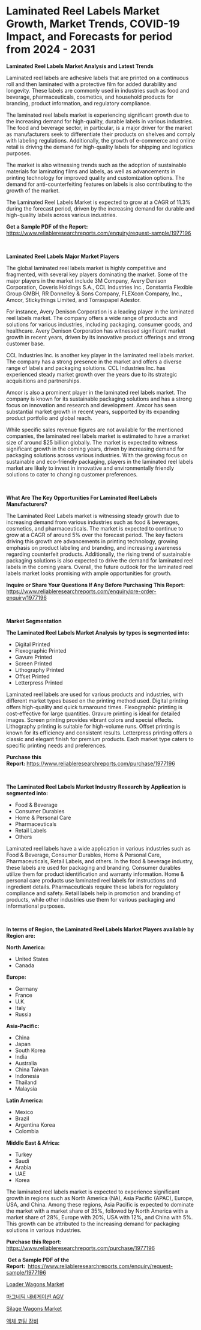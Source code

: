 <p><h1>Laminated Reel Labels Market Growth, Market Trends, COVID-19 Impact, and Forecasts for period from 2024 - 2031</h1></p><p><strong>Laminated Reel Labels Market Analysis and Latest Trends</strong></p>
<p><p>Laminated reel labels are adhesive labels that are printed on a continuous roll and then laminated with a protective film for added durability and longevity. These labels are commonly used in industries such as food and beverage, pharmaceuticals, cosmetics, and household products for branding, product information, and regulatory compliance.</p><p>The laminated reel labels market is experiencing significant growth due to the increasing demand for high-quality, durable labels in various industries. The food and beverage sector, in particular, is a major driver for the market as manufacturers seek to differentiate their products on shelves and comply with labeling regulations. Additionally, the growth of e-commerce and online retail is driving the demand for high-quality labels for shipping and logistics purposes.</p><p>The market is also witnessing trends such as the adoption of sustainable materials for laminating films and labels, as well as advancements in printing technology for improved quality and customization options. The demand for anti-counterfeiting features on labels is also contributing to the growth of the market.</p><p>The Laminated Reel Labels Market is expected to grow at a CAGR of 11.3% during the forecast period, driven by the increasing demand for durable and high-quality labels across various industries.</p></p>
<p><strong>Get a Sample PDF of the Report:&nbsp;</strong> <a href="https://www.reliableresearchreports.com/enquiry/request-sample/1977196">https://www.reliableresearchreports.com/enquiry/request-sample/1977196</a></p>
<p>&nbsp;</p>
<p><strong>Laminated Reel Labels Major Market Players</strong></p>
<p><p>The global laminated reel labels market is highly competitive and fragmented, with several key players dominating the market. Some of the major players in the market include 3M Company, Avery Denison Corporation, Coveris Holdings S.A., CCL Industries Inc., Constantia Flexible Group GMBH, RR Donnelley & Sons Company, FLEXcon Company, Inc., Amcor, Stickythings Limited, and Torraspapel Adestor.</p><p>For instance, Avery Denison Corporation is a leading player in the laminated reel labels market. The company offers a wide range of products and solutions for various industries, including packaging, consumer goods, and healthcare. Avery Denison Corporation has witnessed significant market growth in recent years, driven by its innovative product offerings and strong customer base.</p><p>CCL Industries Inc. is another key player in the laminated reel labels market. The company has a strong presence in the market and offers a diverse range of labels and packaging solutions. CCL Industries Inc. has experienced steady market growth over the years due to its strategic acquisitions and partnerships.</p><p>Amcor is also a prominent player in the laminated reel labels market. The company is known for its sustainable packaging solutions and has a strong focus on innovation and research and development. Amcor has seen substantial market growth in recent years, supported by its expanding product portfolio and global reach.</p><p>While specific sales revenue figures are not available for the mentioned companies, the laminated reel labels market is estimated to have a market size of around $25 billion globally. The market is expected to witness significant growth in the coming years, driven by increasing demand for packaging solutions across various industries. With the growing focus on sustainable and eco-friendly packaging, players in the laminated reel labels market are likely to invest in innovative and environmentally friendly solutions to cater to changing customer preferences.</p></p>
<p>&nbsp;</p>
<p><strong>What Are The Key Opportunities For Laminated Reel Labels Manufacturers?</strong></p>
<p><p>The Laminated Reel Labels market is witnessing steady growth due to increasing demand from various industries such as food & beverages, cosmetics, and pharmaceuticals. The market is expected to continue to grow at a CAGR of around 5% over the forecast period. The key factors driving this growth are advancements in printing technology, growing emphasis on product labeling and branding, and increasing awareness regarding counterfeit products. Additionally, the rising trend of sustainable packaging solutions is also expected to drive the demand for laminated reel labels in the coming years. Overall, the future outlook for the laminated reel labels market looks promising with ample opportunities for growth.</p></p>
<p><strong>Inquire or Share Your Questions If Any Before Purchasing This Report:</strong> <a href="https://www.reliableresearchreports.com/enquiry/pre-order-enquiry/1977196">https://www.reliableresearchreports.com/enquiry/pre-order-enquiry/1977196</a></p>
<p>&nbsp;</p>
<p><strong>Market Segmentation</strong></p>
<p><strong>The Laminated Reel Labels Market Analysis by types is segmented into:</strong></p>
<p><ul><li>Digital Printed</li><li>Flexographic Printed</li><li>Gavure Printed</li><li>Screen Printed</li><li>Lithography Printed</li><li>Offset Printed</li><li>Letterpress Printed</li></ul></p>
<p><p>Laminated reel labels are used for various products and industries, with different market types based on the printing method used. Digital printing offers high-quality and quick turnaround times. Flexographic printing is cost-effective for large quantities. Gravure printing is ideal for detailed images. Screen printing provides vibrant colors and special effects. Lithography printing is suitable for high-volume runs. Offset printing is known for its efficiency and consistent results. Letterpress printing offers a classic and elegant finish for premium products. Each market type caters to specific printing needs and preferences.</p></p>
<p><strong>Purchase this Report:&nbsp;</strong><a href="https://www.reliableresearchreports.com/purchase/1977196">https://www.reliableresearchreports.com/purchase/1977196</a></p>
<p>&nbsp;</p>
<p><strong>The Laminated Reel Labels Market Industry Research by Application is segmented into:</strong></p>
<p><ul><li>Food & Beverage</li><li>Consumer Durables</li><li>Home & Personal Care</li><li>Pharmaceuticals</li><li>Retail Labels</li><li>Others</li></ul></p>
<p><p>Laminated reel labels have a wide application in various industries such as Food & Beverage, Consumer Durables, Home & Personal Care, Pharmaceuticals, Retail Labels, and others. In the food & beverage industry, these labels are used for packaging and branding. Consumer durables utilize them for product identification and warranty information. Home & personal care products use laminated reel labels for instructions and ingredient details. Pharmaceuticals require these labels for regulatory compliance and safety. Retail labels help in promotion and branding of products, while other industries use them for various packaging and informational purposes.</p></p>
<p>&nbsp;</p>
<p><strong>In terms of Region, the Laminated Reel Labels Market Players available by Region are:</strong></p>
<p>
    <p> <strong> North America: </strong>
        <ul>
            <li>United States</li>
            <li>Canada</li>
        </ul>
        </p> 
    <p> <strong> Europe: </strong>
        <ul>
            <li>Germany</li>
            <li>France</li>
            <li>U.K.</li>
            <li>Italy</li>
            <li>Russia</li>
        </ul>
        </p> 
    <p> <strong> Asia-Pacific: </strong>
        <ul>
            <li>China</li>
            <li>Japan</li>
            <li>South Korea</li>
            <li>India</li>
            <li>Australia</li>
            <li>China Taiwan</li>
            <li>Indonesia</li>
            <li>Thailand</li>
            <li>Malaysia</li>
        </ul>
        </p> 
    <p> <strong> Latin America: </strong>
        <ul>
            <li>Mexico</li>
            <li>Brazil</li>
            <li>Argentina Korea</li>
            <li>Colombia</li>
        </ul>
        </p> 
    <p> <strong> Middle East & Africa: </strong>
        <ul>
            <li>Turkey</li>
            <li>Saudi</li>
            <li>Arabia</li>
            <li>UAE</li>
            <li>Korea</li>
        </ul>
    </p>
    </p>
<p><p>The laminated reel labels market is expected to experience significant growth in regions such as North America (NA), Asia Pacific (APAC), Europe, USA, and China. Among these regions, Asia Pacific is expected to dominate the market with a market share of 35%, followed by North America with a market share of 28%, Europe with 20%, USA with 12%, and China with 5%. This growth can be attributed to the increasing demand for packaging solutions in various industries.</p></p>
<p><strong>Purchase this Report: </strong><a href="https://www.reliableresearchreports.com/purchase/1977196">https://www.reliableresearchreports.com/purchase/1977196</a></p>
<p>&nbsp;<strong>Get a Sample PDF of the Report:&nbsp;&nbsp;</strong><a href="https://www.reliableresearchreports.com/enquiry/request-sample/1977196">https://www.reliableresearchreports.com/enquiry/request-sample/1977196</a></p>
<p><strong></strong></p>
<p><p><a href="https://issuu.com/reportprime-2/docs/loader-wagons-market-size-2030.pptx">Loader Wagons Market</a></p><p><a href="https://github.com/ZacharyScthmitt4465/Market-Research-Report-List-1/blob/main/49735757680.md">마그네틱 내비게이션 AGV</a></p><p><a href="https://issuu.com/reportprime-2/docs/silage-wagons-market-size-2030.pptx">Silage Wagons Market</a></p><p><a href="https://github.com/lkwggful07722/Market-Research-Report-List-1/blob/main/16734627679.md">액체 코팅 장비</a></p></p>